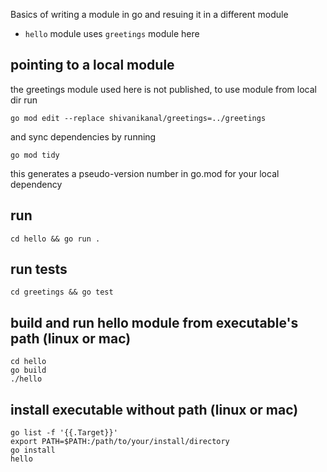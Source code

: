 Basics of writing a module in go and resuing it in a different module

- `hello` module uses `greetings` module here

## pointing to a local module
the greetings module used here is not published, to use module from local dir run
```
go mod edit --replace shivanikanal/greetings=../greetings
```
and sync dependencies by running
```
go mod tidy
```
this generates a pseudo-version number in go.mod for your local dependency

## run
```
cd hello && go run .
```

## run tests
```
cd greetings && go test
```

## build and run hello module from executable's path (linux or mac)
```
cd hello
go build
./hello
```

## install executable without path (linux or mac)
```
go list -f '{{.Target}}'
export PATH=$PATH:/path/to/your/install/directory
go install
hello
```